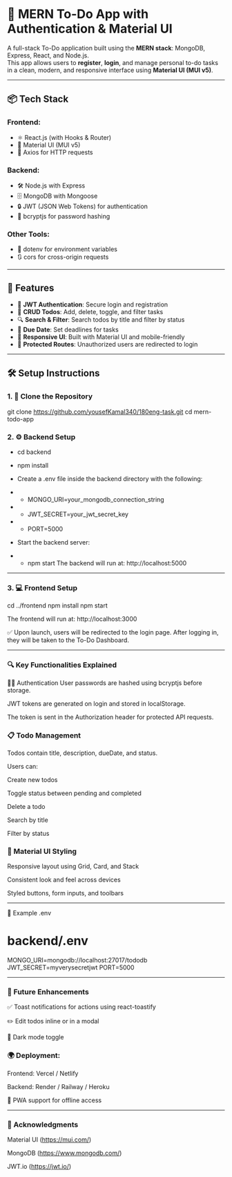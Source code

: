 # 📝 MERN To-Do App with Authentication & Material UI

A full-stack To-Do application built using the **MERN stack**: MongoDB, Express, React, and Node.js.  
This app allows users to **register**, **login**, and manage personal to-do tasks in a clean, modern, and responsive interface using **Material UI (MUI v5)**.

---

## 📦 Tech Stack

### Frontend:

- ⚛️ React.js (with Hooks & Router)
- 🎨 Material UI (MUI v5)
- 🔗 Axios for HTTP requests

### Backend:

- 🛠️ Node.js with Express
- 🗄️ MongoDB with Mongoose
- 🔒 JWT (JSON Web Tokens) for authentication
- 🔐 bcryptjs for password hashing

### Other Tools:

- 📄 dotenv for environment variables
- 🔃 cors for cross-origin requests

---

## 🚀 Features

- 🔐 **JWT Authentication**: Secure login and registration
- 📝 **CRUD Todos**: Add, delete, toggle, and filter tasks
- 🔍 **Search & Filter**: Search todos by title and filter by status
- 📅 **Due Date**: Set deadlines for tasks
- 📱 **Responsive UI**: Built with Material UI and mobile-friendly
- 🧭 **Protected Routes**: Unauthorized users are redirected to login

---

## 🛠️ Setup Instructions

### 1. 📁 Clone the Repository

git clone https://github.com/yousefKamal340/180eng-task.git
cd mern-todo-app

### 2. ⚙️ Backend Setup

- cd backend
- npm install

- Create a .env file inside the backend directory with the following:

- - MONGO_URI=your_mongodb_connection_string
- - JWT_SECRET=your_jwt_secret_key
- - PORT=5000

- Start the backend server:
- - npm start
The backend will run at: http://localhost:5000

---

### 3. 💻 Frontend Setup

cd ../frontend
npm install
npm start

The frontend will run at: http://localhost:3000

✅ Upon launch, users will be redirected to the login page. After logging in, they will be taken to the To-Do Dashboard.

---

### 🔍 Key Functionalities Explained
🧑‍💼 Authentication
User passwords are hashed using bcryptjs before storage.

JWT tokens are generated on login and stored in localStorage.

The token is sent in the Authorization header for protected API requests.

### 📋 Todo Management
Todos contain title, description, dueDate, and status.

Users can:

Create new todos

Toggle status between pending and completed

Delete a todo

Search by title

Filter by status

### 🎨 Material UI Styling
Responsive layout using Grid, Card, and Stack

Consistent look and feel across devices

Styled buttons, form inputs, and toolbars

---

🧪 Example .env

# backend/.env

MONGO_URI=mongodb://localhost:27017/tododb
JWT_SECRET=myverysecretjwt
PORT=5000

---

### 🔮 Future Enhancements
✅ Toast notifications for actions using react-toastify

✏️ Edit todos inline or in a modal

🌙 Dark mode toggle

### 🌍 Deployment:

Frontend: Vercel / Netlify

Backend: Render / Railway / Heroku

📱 PWA support for offline access

---

### 🙌 Acknowledgments

Material UI (https://mui.com/)

MongoDB (https://www.mongodb.com/)

JWT.io (https://jwt.io/)